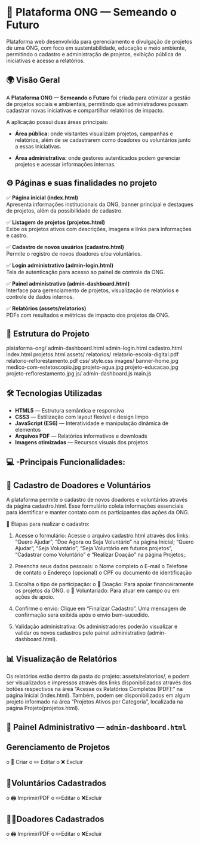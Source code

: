 # 🌱 Plataforma ONG — Semeando o Futuro

Plataforma web desenvolvida para gerenciamento e divulgação de projetos de uma ONG, com foco em sustentabilidade, educação e meio ambiente, permitindo o cadastro e administração de projetos, exibição pública de iniciativas e acesso a relatórios.

## 🌍 Visão Geral

A **Plataforma ONG — Semeando o Futuro** foi criada para otimizar a gestão de projetos sociais e ambientais, permitindo que administradores possam cadastrar novas iniciativas e compartilhar relatórios de impacto.

A aplicação possui duas áreas principais:

- **Área pública:** onde visitantes visualizam projetos, campanhas e relatórios, além de se cadastrarem como doadores ou voluntários junto a essas iniciativas.

- **Área administrativa:** onde gestores autenticados podem gerenciar projetos e acessar informações internas.

## ⚙️ Páginas e suas finalidades no projeto

✅ **Página inicial (index.html)**  
Apresenta informações institucionais da ONG, banner principal e destaques de projetos, além da possibilidade de cadastro.

✅ **Listagem de projetos (projetos.html)**  
Exibe os projetos ativos com descrições, imagens e links para informações e castro.

✅ **Cadastro de novos usuários (cadastro.html)**  
Permite o registro de novos doadores e/ou voluntários.

✅ **Login administrativo (admin-login.html)**  
Tela de autenticação para acesso ao painel de controle da ONG.

✅ **Painel administrativo (admin-dashboard.html)**  
Interface para gerenciamento de projetos, visualização de relatórios e controle de dados internos.

✅ **Relatórios (assets/relatorios)**  
PDFs com resultados e métricas de impacto dos projetos da ONG.


## 🧩 Estrutura do Projeto

plataforma-ong/
        admin-dashboard.html
        admin-login.html
        cadastro.html
        index.html
        projetos.html
        assets/
            relatorios/
                relatorio-escola-digital.pdf
                relatorio-reflorestamento.pdf
        css/
            style.css
        images/
            banner-home.jpg
            medico-com-estetoscopio.jpg
            projeto-agua.jpg
            projeto-educacao.jpg
            projeto-reflorestamento.jpg
        js/
            admin-dashboard.js
            main.js

## 🛠️ Tecnologias Utilizadas

- **HTML5** — Estrutura semântica e responsiva  
- **CSS3** — Estilização com layout flexível e design limpo  
- **JavaScript (ES6)** — Interatividade e manipulação dinâmica de elementos  
- **Arquivos PDF** — Relatórios informativos e downloads  
- **Imagens otimizadas** — Recursos visuais dos projetos

## 💻 -Principais Funcionalidades:

## 👥 Cadastro de Doadores e Voluntários

A plataforma permite o cadastro de novos doadores e voluntários através da página cadastro.html.
Esse formulário coleta informações essenciais para identificar e manter contato com os participantes das ações da ONG.

🧾 Etapas para realizar o cadastro:

1.	Acesse o formulário:
Acesse o arquivo cadastro.html através dos links: “Quero Ajudar”, “Doe Agora ou Seja Voluntário” na página Inicial; “Quero Ajudar”, “Seja Voluntário”, “Seja Voluntário em futuros projetos”, “Cadastrar como Voluntário” e “Realizar Doação” na página Projetos;.

2.	Preencha seus dados pessoais:
o Nome completo
o E-mail
o Telefone de contato
o Endereço (opcional)
o CPF ou documento de identificação

3.	Escolha o tipo de participação:
o 🩵 Doação: Para apoiar financeiramente os projetos da ONG.
o 🌿 Voluntariado: Para atuar em campo ou em ações de apoio.

4.	Confirme o envio:
Clique em “Finalizar Cadastro”.
Uma mensagem de confirmação será exibida após o envio bem-sucedido.

5.	Validação administrativa:
Os administradores poderão visualizar e validar os novos cadastros pelo painel administrativo (admin-dashboard.html).


## 📊 Visualização de Relatórios

Os relatórios estão dentro da pasta do projeto: assets/relatorios/, e podem ser visualizados e impressos através dos links disponibilizados através dos botões respectivos na área “Acesse os Relatórios Completos (PDF):” na página Inicial (index.html). Também, podem ser  disponibilizados em algum projeto informado na área “Projetos Ativos por Categoria”, localizada na página Projeto(projetos.html).

## 🧭 Painel Administrativo — `admin-dashboard.html`
## Gerenciamento de Projetos
o 🧩 Criar 
o ✏️ Editar
o ❌ Excluir

## 👥Voluntários Cadastrados
o 🖨️ Imprimir/PDF
o ✏️Editar
o ❌Excluir

## 💪💪Doadores Cadastrados
o 🖨️ Imprimir/PDF
o ✏️Editar
o ❌Excluir

